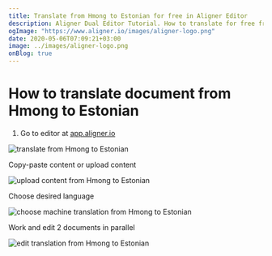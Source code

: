```yaml
---
title: Translate from Hmong to Estonian for free in Aligner Editor
description: Aligner Dual Editor Tutorial. How to translate for free from Hmong to Estonian. Aligner is multilingual document management platform. 
ogImage: "https://www.aligner.io/images/aligner-logo.png"
date: 2020-05-06T07:09:21+03:00
image: ../images/aligner-logo.png
onBlog: true
---
```


# How to translate document from Hmong to Estonian

1. Go to editor at [app.aligner.io](https://app.aligner.io "Aligner App web page")

![translate from Hmong to Estonian](../aligner-blank-editor.png "translate from Hmong to Estonian")

Copy-paste content or upload content

![upload content from Hmong to Estonian](../aligner-uploaded-document.png "upload content from Hmong to Estonian")

Choose desired language

![choose machine translation from Hmong to Estonian](../aligner-language-dropdown.png "choose machine translation from Hmong to Estonian")

Work and edit 2 documents in parallel

![edit translation from Hmong to Estonian](../aligner-double-sitded-editor.png "edit translation from Hmong to Estonian")

